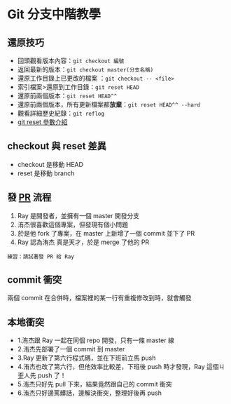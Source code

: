 # Git 分支中階教學

## 還原技巧

- 回頭觀看版本內容：`git checkout 編號`
- 返回最新的版本：`git checkout master(分支名稱)`
- 還原工作目錄上已更改的檔案 ：`git checkout -- <file>`
- 索引檔案>還原到工作目錄：`git reset HEAD`
- 還原前兩個版本：`git reset HEAD^^`
- 還原前兩個版本，所有更新檔案都**放棄**：`git reset HEAD^^ --hard`
- 觀看詳細歷史紀錄：`git reflog`
- [git reset 參數介紹](https://gitbook.tw/chapters/using-git/reset-commit.html)

## checkout 與 reset 差異

- checkout 是移動 HEAD
- reset 是移動 branch

## 發 [PR](https://github.com/hsiangfeng/1107-Pull-request) 流程

1. Ray 是開發者，並擁有一個 master 開發分支
2. 洧杰很喜歡這個專案，但發現有個小問題
3. 於是他 fork 了專案，在  master 上新增了一個 commit 並下了 PR
4. Ray 認為洧杰 真是天才，於是 merge 了他的 PR

```
練習：請試著發 PR 給 Ray
```

## commit 衝突

兩個 commit 在合併時，檔案裡的某一行有重複修改到時，就會觸發

## 本地衝突

- 1.洧杰跟 Ray 一起在同個 repo 開發，只有一條 master 線
- 2.洧杰先部署了一個 commit 到 master
- 3.Ray 更新了第六行程式碼，並在下班前立馬 push
- 4.洧杰也改了第六行，但他效率比較差，下班後 push 時才發現，Ray 這個ㄐ歪人先 push 了！
- 5.洧杰只好先 pull 下來，結果竟然跟自己的 commit 衝突
- 6.洧杰只好邊罵髒話，邊解決衝突，整理好後再 push